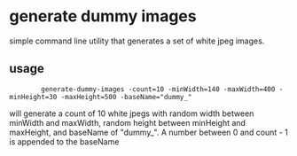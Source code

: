 # generate dummy images

simple command line utility that generates a set of white jpeg images.

## usage

			generate-dummy-images -count=10 -minWidth=140 -maxWidth=400 -minHeight=30 -maxHeight=500 -baseName="dummy_"

will generate a count of 10 white jpegs with random width between minWidth and maxWidth, random height between minHeight and maxHeight, and baseName of "dummy_". A number between 0 and count - 1 is appended to the baseName
